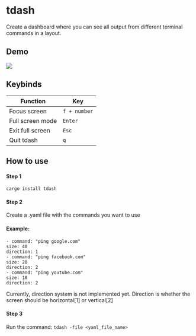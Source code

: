
# tdash

Create a dashboard where you can see all output from different terminal commands in a layout.


## Demo
![](https://media.discordapp.net/attachments/1055343147833626757/1269101410205827143/Showcase.gif?ex=66aed64a&is=66ad84ca&hm=9c2075c67728ac9a43e2b7a97a280c925452b4ca05613a44c7fc2441ff8acc25&=)

## Keybinds

| Function             | Key                                                                |
| ----------------- | ------------------------------------------------------------------ |
| Focus screen | `f + number`|
| Full screen mode | `Enter` |
| Exit full screen | `Esc`|
| Quit tdash | `q` |

## How to use
#### Step 1
```
cargo install tdash
```

#### Step  2

Create a .yaml file with the commands you want to use

#### Example:

```
- command: "ping google.com"
size: 40
direction: 1
- command: "ping facebook.com"
size: 20
direction: 2
- command: "ping youtube.com"
size: 10
direction: 2
```

Currently, direction system is not implemented yet. Direction is whether the screen should be horizontal[1] or vertical[2]

#### Step 3

Run the command:
`tdash -file <yaml_file_name>`




